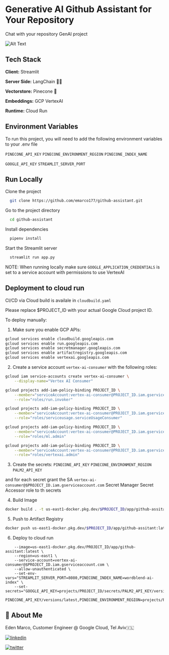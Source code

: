 
# Generative AI Github Assistant for Your Repository

Chat with your repository GenAI project

![Alt Text](https://github.com/g-emarco/github-assistant/blob/main/static/demo21.gif)


## Tech Stack


**Client:** Streamlit

**Server Side:** LangChain  🦜🔗


**Vectorstore:** Pinecone 🌲

**Embeddings:** GCP VertexAI  

**Runtime:** Cloud Run  

## Environment Variables

To run this project, you will need to add the following environment variables to your .env file

`PINECONE_API_KEY`
`PINECONE_ENVIRONMENT_REGION` `PINECONE_INDEX_NAME`


`GOOGLE_API_KEY`
`STREAMLIT_SERVER_PORT`


## Run Locally


Clone the project

```bash
  git clone https://github.com/emarco177/github-assistant.git
```

Go to the project directory

```bash
  cd github-assistant
```

Install dependencies

```bash
  pipenv install
```

Start the Streamlit server

```bash
  streamlit run app.py
```

NOTE: When running locally make sure `GOOGLE_APPLICATION_CREDENTIALS` is set to a service account with permissions to use VertexAI


## Deployment to cloud run

CI/CD via Cloud build is availale in ```cloudbuild.yaml```

Please replace $PROJECT_ID with your actual Google Cloud project ID.

To deploy manually:

1. Make sure you enable GCP APIs:

```bash
gcloud services enable cloudbuild.googleapis.com
gcloud services enable run.googleapis.com
gcloud services enable secretmanager.googleapis.com
gcloud services enable artifactregistry.googleapis.com
gcloud services enable vertexai.googleapis.com

```

2. Create a service account `vertex-ai-consumer` with the following roles:




```bash
gcloud iam service-accounts create vertex-ai-consumer \
    --display-name="Vertex AI Consumer"

gcloud projects add-iam-policy-binding PROJECT_ID \
    --member="serviceAccount:vertex-ai-consumer@PROJECT_ID.iam.gserviceaccount.com" \
    --role="roles/run.invoker"

gcloud projects add-iam-policy-binding PROJECT_ID \
    --member="serviceAccount:vertex-ai-consumer@PROJECT_ID.iam.gserviceaccount.com" \
    --role="roles/serviceusage.serviceUsageConsumer"

gcloud projects add-iam-policy-binding PROJECT_ID \
    --member="serviceAccount:vertex-ai-consumer@PROJECT_ID.iam.gserviceaccount.com" \
    --role="roles/ml.admin"

gcloud projects add-iam-policy-binding PROJECT_ID \
    --member="serviceAccount:vertex-ai-consumer@PROJECT_ID.iam.gserviceaccount.com" \
    --role="roles/vertexai.admin"

```

3. Create the secrets:
`PINECONE_API_KEY`
`PINECONE_ENVIRONMENT_REGION`
`PALM2_API_KEY`

and for each secret grant the SA `vertex-ai-consumer@$PROJECT_ID.iam.gserviceaccount.com` Secret Manager Secret Accessor
role to th secrets

4. Build Image
```bash
docker build . -t us-east1-docker.pkg.dev/$PROJECT_ID/app/github-assitant:latest
```

5. Push to Artifact Registry
```bash
docker push us-east1-docker.pkg.dev/$PROJECT_ID/app/github-assitant:latest
```

6. Deploy to cloud run
```gcloud run deploy $PROJECT_ID \
    --image=us-east1-docker.pkg.dev/PROJECT_ID/app/github-assitant:latest \
    --region=us-east1 \
    --service-account=vertex-ai-consumer@$PROJECT_ID.iam.gserviceaccount.com \
    --allow-unauthenticated \
    --set-env-vars="STREAMLIT_SERVER_PORT=8080,PINECONE_INDEX_NAME=wordblend-ai-index" \
    --set-secrets="GOOGLE_API_KEY=projects/PROJECT_ID/secrets/PALM2_API_KEY/versions/latest,PINECONE_API_KEY=projects/PROJECT_ID/secrets/ 
    PINECONE_API_KEY/versions/latest,PINECONE_ENVIRONMENT_REGION=projects/PROJECT_ID/secrets/PINECONE_ENVIRONMENT_REGION/versions/latest"
```



## 🚀 About Me
Eden Marco, Customer Engineer @ Google Cloud, Tel Aviv🇮🇱

[![linkedin](https://img.shields.io/badge/linkedin-0A66C2?style=for-the-badge&logo=linkedin&logoColor=white)](https://www.linkedin.com/in/eden-marco/) 

[![twitter](https://img.shields.io/badge/twitter-1DA1F2?style=for-the-badge&logo=twitter&logoColor=white)](https://twitter.com/EdenEmarco177)

